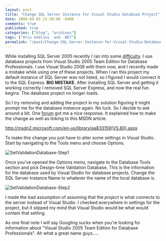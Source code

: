 ```yaml
---
layout: post
title: "Change SQL Server Instance for Visual Studio Database Project"
date: 2008-04-02 21:39:00 -0400
comments: true
published: true
categories: ["blog", "archives"]
tags: ["Orcs Goblins  and .NET"]
permalink: "/post/Change-SQL-Server-Instance-for-Visual-Studio-Database-Project/"
---
```

<!-- more -->

<p>While installing SQL Server 2005 recently I ran into some <a href="/post/SQL-Server-Client-Tools-Installation.aspx" target="_blank">difficulty</a>. I use database projects from Visual Studio 2005 Team Edition for Database Professionals. I use Visual Studio 2008 with them now, and I recently made a mistake while using one of these projects. When I ran this project my default instance of SQL Server was not listed, so I figured I would connect it to the SQL Express. <strong>BIG MISTAKE</strong>. After installing SQL Server and getting it working correctly I removed SQL Server Express, and now the real fun begins. The database project no longer loads.</p>
<p>So I try removing and adding the project in my solution figuring it might prompt me for the database instance again. No luck. So I decide to ask around a bit. One <a href="http://forums.microsoft.com/MSDN/ShowPost.aspx?PostID=3105971&amp;SiteID=1" target="_blank">forum</a> got me a nice response. It explained how to make the change as well as linking to this MSDN article.</p>
<p><a title="http://msdn2.microsoft.com/en-us/library/aa833159(VS.80).aspx" href="http://msdn2.microsoft.com/en-us/library/aa833159(VS.80).aspx">http://msdn2.microsoft.com/en-us/library/aa833159(VS.80).aspx</a></p>
<p>To make this change you just have to alter some settings in Visual Studio. Start by navigating to the Tools menu and choose Options.</p>
<p><img src="http://static.flickr.com/3090/2383732380_f7c679b561.jpg" border="0" alt="SetValidationDatabase-Step1" /></p>
<p>Once you've opened the Options menu, navigate to the Database Tools section and pick Design-time Validation Database. This is the information for the database used by Visual Studio for database projects. Change the SQL Server Instance Name to whatever the name of the local database is.</p>
<p><img src="http://static.flickr.com/2328/2382903109_87a9b1ef00.jpg" border="0" alt="SetValidationDatabase-Step2" /></p>
<p>I made the bad assumption of assuming that the <em>project</em> is what connects to the server instead of Visual Studio. I checked everywhere in settings for the project, but it slipped my mind that Visual Studio would be what would contain that setting.</p>
<p>As one final note I will say Googling sucks when you're looking for information about "Visual Studio 2005 Team Edition for Database Professionals". Ah what a great name guys.....</p>
